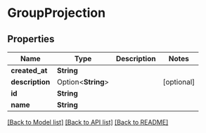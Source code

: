 # GroupProjection

## Properties

Name | Type | Description | Notes
------------ | ------------- | ------------- | -------------
**created_at** | **String** |  | 
**description** | Option<**String**> |  | [optional]
**id** | **String** |  | 
**name** | **String** |  | 

[[Back to Model list]](../README.md#documentation-for-models) [[Back to API list]](../README.md#documentation-for-api-endpoints) [[Back to README]](../README.md)


